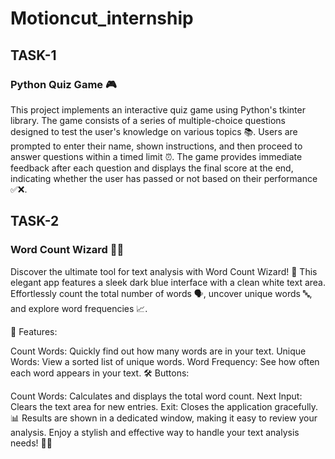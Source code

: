 # Motioncut_internship

## TASK-1
### Python Quiz Game 🎮

This project implements an interactive quiz game using Python's tkinter library. The game consists of a series of multiple-choice questions designed to test the user's knowledge on various topics 📚. Users are prompted to enter their name, shown instructions, and then proceed to answer questions within a timed limit ⏰. The game provides immediate feedback after each question and displays the final score at the end, indicating whether the user has passed or not based on their performance ✅❌.

## TASK-2
### Word Count Wizard 🧙‍♂️

Discover the ultimate tool for text analysis with Word Count Wizard! 🌟 This elegant app features a sleek dark blue interface with a clean white text area. Effortlessly count the total number of words 🗣️, uncover unique words 🔤, and explore word frequencies 📈.

📝 Features:

Count Words: Quickly find out how many words are in your text.
Unique Words: View a sorted list of unique words.
Word Frequency: See how often each word appears in your text.
🛠️ Buttons:

Count Words: Calculates and displays the total word count.
Next Input: Clears the text area for new entries.
Exit: Closes the application gracefully.
📊 Results are shown in a dedicated window, making it easy to review your analysis. Enjoy a stylish and effective way to handle your text analysis needs! 🚀💬
